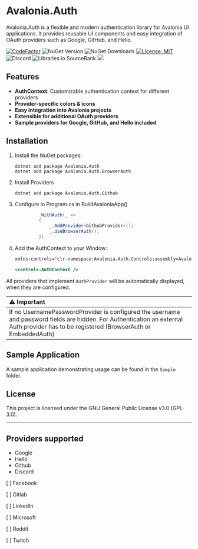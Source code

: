 ﻿# Avalonia.Auth

Avalonia.Auth is a flexible and modern authentication library for Avalonia UI applications. It provides reusable UI components and easy integration of OAuth providers such as Google, GitHub, and Hello.

[![CodeFactor](https://www.codefactor.io/repository/github/furesoft/Avalonia.Auth/badge)](https://www.codefactor.io/repository/github/furesoft/Avalonia.Auth)
![NuGet Version](https://img.shields.io/nuget/v/Avalonia.Auth)
![NuGet Downloads](https://img.shields.io/nuget/dt/Avalonia.Auth)
[![License: MIT](https://img.shields.io/badge/License-MIT-yellow.svg)](https://opensource.org/licenses/MIT)
![Discord](https://img.shields.io/discord/455738571186241536)
![Libraries.io SourceRank](https://img.shields.io/librariesio/sourcerank/nuget/Avalonia.Auth)
[![](https://tokei.rs/b1/github/furesoft/Avalonia.Auth)](https://github.com/furesoft/Avalonia.Auth)

## Features

- **AuthContext**: Customizable authentication context for different providers
- **Provider-specific colors & icons**
- **Easy integration into Avalonia projects**
- **Extensible for additional OAuth providers**
- **Sample providers for Google, GitHub, and Hello included**

## Installation

1. Install the NuGet packages:
   ```shell
   dotnet add package Avalonia.Auth
   dotnet add package Avalonia.Auth.BrowserAuth
   ```

2. Install Providers
   ```shell
   dotnet add package Avalonia.Auth.Github
   ```

3. Configure in Program.cs in BuildAvaloniaApp()
   ```csharp
            .WithAuth(_ =>
            {
                _.AddProvider<GithubProvider>();
                _.UseBrowserAuth();
            })
   ```
4. Add the AuthContext to your Window:
   ```xml
   xmlns:controls="clr-namespace:Avalonia.Auth.Controls;assembly=Avalonia.Auth"
   ```

   ```xml
   <controls:AuthContext />
   ```

All providers that implement `AuthProvider` will be automatically displayed, when they are configured.

| :warning: Important           |
|:----------------------------|
| If no UsernamePasswordProvider is configured the username and password fields are hidden.  For Authentication an external Auth provider has to be registered (BrowserAuth or EmbeddedAuth) |

## Sample Application

A sample application demonstrating usage can be found in the `Sample` folder.

## License

This project is licensed under the GNU General Public License v3.0 (GPL-3.0).

---

## Providers supported
- Google
- Helló
- Github
- Discord

[ ] Facebook

[ ] Gitlab

[ ] LinkedIn

[ ] Microsoft

[ ] Reddit

[ ] Twitch
